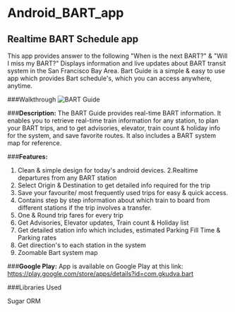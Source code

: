 # Android_BART_app
## Realtime BART Schedule app
This app provides answer to the following "When is the next BART?" & "Will I miss my BART?" Displays information and live updates about BART transit system in the San Francisco Bay Area.
Bart Guide is a simple & easy to use app which provides Bart schedule's, which you can access anywhere, anytime.

###Walkthrough
![BART Guide](BartGuide.gif)

###**Description:**
The BART Guide provides real-time BART information. It enables you to retrieve real-time train information for any station, to plan your BART trips, and to get advisories, elevator, train count & holiday info for the system, and save favorite routes. It also includes a BART system map for reference. 

###**Features:**
  1. Clean & simple design for today's android devices.
  2.Realtime departures from any BART station
  3. Select Origin & Destination to get detailed info required for the trip
  4. Save your favourite/ most frequently used trips for easy & quick access.
  5. Contains step by step information about which train to board from different stations if the trip involves a transfer.
  6. One & Round trip fares for every trip
  7. Get Advisories, Elevator updates, Train count & Holiday list
  8. Get detailed station info which includes, estimated Parking Fill Time & Parking rates
  9. Get direction's to each station in the system
  10. Zoomable Bart system map

###**Google Play:**
App is available on Google Play at this link: https://play.google.com/store/apps/details?id=com.gkudva.bart

###Libraries Used

Sugar ORM
